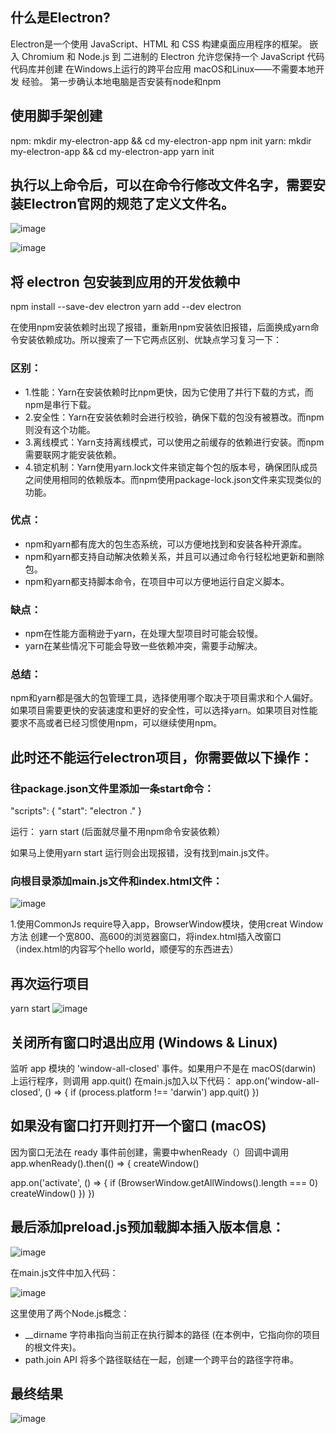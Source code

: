 ## 什么是Electron?
Electron是一个使用 JavaScript、HTML 和 CSS 构建桌面应用程序的框架。 嵌入 Chromium 和 Node.js 到 二进制的 Electron 允许您保持一个 JavaScript 代码代码库并创建 在Windows上运行的跨平台应用 macOS和Linux——不需要本地开发 经验。
第一步确认本地电脑是否安装有node和npm
## 使用脚手架创建
npm:
mkdir my-electron-app && cd my-electron-app
npm init
yarn:
mkdir my-electron-app && cd my-electron-app
yarn init
## 执行以上命令后，可以在命令行修改文件名字，需要安装Electron官网的规范了定义文件名。
![image](https://github.com/wuxin666789/Electron-Learning-Meadmes/assets/86199312/a9eeacff-36ae-4dbc-9a40-669cfbd620ce)

![image](https://github.com/wuxin666789/Electron-Learning-Meadmes/assets/86199312/445c4446-f9d8-498e-a95c-69944ffde4f3)

## 将 electron 包安装到应用的开发依赖中
npm install --save-dev electron
yarn add --dev electron

在使用npm安装依赖时出现了报错，重新用npm安装依旧报错，后面换成yarn命令安装依赖成功。所以搜索了一下它两点区别、优缺点学习复习一下：
### 区别：
- 1.性能：Yarn在安装依赖时比npm更快，因为它使用了并行下载的方式，而npm是串行下载。
- 2.安全性：Yarn在安装依赖时会进行校验，确保下载的包没有被篡改。而npm则没有这个功能。
- 3.离线模式：Yarn支持离线模式，可以使用之前缓存的依赖进行安装。而npm需要联网才能安装依赖。
- 4.锁定机制：Yarn使用yarn.lock文件来锁定每个包的版本号，确保团队成员之间使用相同的依赖版本。而npm使用package-lock.json文件来实现类似的功能。
### 优点：
- npm和yarn都有庞大的包生态系统，可以方便地找到和安装各种开源库。
- npm和yarn都支持自动解决依赖关系，并且可以通过命令行轻松地更新和删除包。
- npm和yarn都支持脚本命令，在项目中可以方便地运行自定义脚本。
### 缺点：
- npm在性能方面稍逊于yarn，在处理大型项目时可能会较慢。
- yarn在某些情况下可能会导致一些依赖冲突，需要手动解决。
### 总结：
npm和yarn都是强大的包管理工具，选择使用哪个取决于项目需求和个人偏好。如果项目需要更快的安装速度和更好的安全性，可以选择yarn。如果项目对性能要求不高或者已经习惯使用npm，可以继续使用npm。
## 此时还不能运行electron项目，你需要做以下操作：
### 往package.json文件里添加一条start命令：
 "scripts": {
    "start": "electron ."
  }

运行：
yarn start  (后面就尽量不用npm命令安装依赖）

如果马上使用yarn start 运行则会出现报错，没有找到main.js文件。
### 向根目录添加main.js文件和index.html文件：

![image](https://github.com/wuxin666789/Electron-Learning-Meadmes/assets/86199312/9ed9c483-8836-42d0-8634-2f1123c614b8)

1.使用CommonJs require导入app，BrowserWindow模块，使用creat
Window方法 创建一个宽800、高600的浏览器窗口，将index.html插入改窗口（index.html的内容写个hello world，顺便写的东西进去）
## 再次运行项目
yarn start 
![image](https://github.com/wuxin666789/Electron-Learning-Meadmes/assets/86199312/927136ee-fc4c-44d9-bba9-899daea67e69)

## 关闭所有窗口时退出应用 (Windows & Linux)
监听 app 模块的 'window-all-closed' 事件。如果用户不是在 macOS(darwin) 上运行程序，则调用 app.quit()
在main.js加入以下代码：
app.on('window-all-closed', () => {
  if (process.platform !== 'darwin') app.quit()
})
## 如果没有窗口打开则打开一个窗口 (macOS)
因为窗口无法在 ready 事件前创建，需要中whenReady（）回调中调用
app.whenReady().then(() => {
  createWindow()

  app.on('activate', () => {
    if (BrowserWindow.getAllWindows().length === 0) createWindow()
  })
})
## 最后添加preload.js预加载脚本插入版本信息：
![image](https://github.com/wuxin666789/Electron-Learning-Meadmes/assets/86199312/9ca7d41a-d9ce-460c-b799-ecfd9231b894)

在main.js文件中加入代码：

![image](https://github.com/wuxin666789/Electron-Learning-Meadmes/assets/86199312/f371945e-eb84-4217-b52d-8634a1f85c26)

这里使用了两个Node.js概念：

- __dirname 字符串指向当前正在执行脚本的路径 (在本例中，它指向你的项目的根文件夹)。
- path.join API 将多个路径联结在一起，创建一个跨平台的路径字符串。

## 最终结果
![image](https://github.com/wuxin666789/Electron-Learning-Meadmes/assets/86199312/beb28d03-620b-4496-9b7f-739b84f48564)




